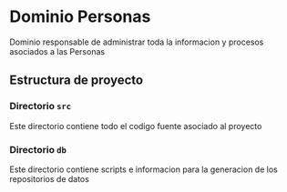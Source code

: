 # Dominio Personas #

Dominio responsable de administrar toda la informacion y procesos asociados a las Personas

## Estructura de proyecto

### Directorio `src`

Este directorio contiene todo el codigo fuente asociado al proyecto

### Directorio `db`

Este directorio contiene scripts e informacion para la generacion de los repositorios de datos
